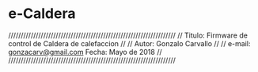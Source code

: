 # e-Caldera
///////////////////////////////////////////////////////////////////
//    Titulo: Firmware de control de Caldera de calefaccion      //
//    Autor: Gonzalo Carvallo                                    //
//    e-mail: gonzacarv@gmail.com    Fecha: Mayo de 2018         //
///////////////////////////////////////////////////////////////////
